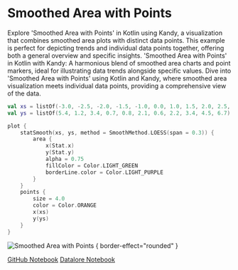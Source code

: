 # Smoothed Area with Points

<web-summary>
Explore 'Smoothed Area with Points' in Kotlin using Kandy, a visualization that combines smoothed area plots with distinct data points.
This example is perfect for depicting trends and individual data points together, offering both a general overview and specific insights.
</web-summary>

<card-summary>
'Smoothed Area with Points' in Kotlin with Kandy: A harmonious blend of smoothed area charts and point markers, ideal for illustrating data trends alongside specific values.
</card-summary>

<link-summary>
Dive into 'Smoothed Area with Points' using Kotlin and Kandy, where smoothed area visualization meets individual data points, providing a comprehensive view of the data.
</link-summary>


<!---IMPORT org.jetbrains.kotlinx.kandy.letsplot.samples.Area-->

<!---FUN smoothed_area_with_points-->

```kotlin
val xs = listOf(-3.0, -2.5, -2.0, -1.5, -1.0, 0.0, 1.0, 1.5, 2.0, 2.5, 3.0)
val ys = listOf(5.4, 1.2, 3.4, 0.7, 0.8, 2.1, 0.6, 2.2, 3.4, 4.5, 6.7)

plot {
    statSmooth(xs, ys, method = SmoothMethod.LOESS(span = 0.3)) {
        area {
            x(Stat.x)
            y(Stat.y)
            alpha = 0.75
            fillColor = Color.LIGHT_GREEN
            borderLine.color = Color.LIGHT_PURPLE
        }
    }
    points {
        size = 4.0
        color = Color.ORANGE
        x(xs)
        y(ys)
    }
}
```

<!---END-->

![Smoothed Area with Points](smoothed_area_with_points.png) { border-effect="rounded" }

<seealso style="cards">
       <category ref="example-ktnb">
           <a href="https://github.com/Kotlin/kandy/blob/main/examples/notebooks/lets-plot/samples/area/smoothed_area_with_points.ipynb" summary="View the notebook on our GitHub repository">GitHub Notebook</a>
           <a href="https://datalore.jetbrains.com/report/static/KQKedA4jDrKu63O53gEN0z/IxpXHtb4fohvkg2UsfCXKa" summary="Experiment with this example on Datalore">Datalore Notebook</a>
       </category>
</seealso>
